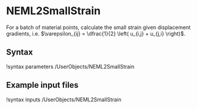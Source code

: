 # NEML2SmallStrain

For a batch of material points, calculate the small strain given displacement gradients, i.e. $\varepsilon_{ij} = \dfrac{1}{2} \left( u_{i,j} + u_{j,i} \right)$.

## Syntax

!syntax parameters /UserObjects/NEML2SmallStrain

## Example input files

!syntax inputs /UserObjects/NEML2SmallStrain
